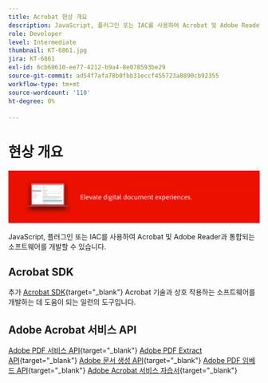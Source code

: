 ```yaml
---
title: Acrobat 현상 개요
description: JavaScript, 플러그인 또는 IAC를 사용하여 Acrobat 및 Adobe Reader과 통합되는 소프트웨어 개발
role: Developer
level: Intermediate
thumbnail: KT-6861.jpg
jira: KT-6861
exl-id: 6cb60610-ee77-4212-b9a4-8e078593be29
source-git-commit: ad54f7afa78b0fbb31eccf455723a8890cb92355
workflow-type: tm+mt
source-wordcount: '110'
ht-degree: 0%

---
```


# 현상 개요

![Acrobat 현상 이미지](../assets/Hero-Develop.png)

JavaScript, 플러그인 또는 IAC를 사용하여 Acrobat 및 Adobe Reader과 통합되는 소프트웨어를 개발할 수 있습니다.

## Acrobat SDK

추가 [Acrobat SDK](https://opensource.adobe.com/dc-acrobat-sdk-docs/acrobatsdk/){target="_blank"} Acrobat 기술과 상호 작용하는 소프트웨어를 개발하는 데 도움이 되는 일련의 도구입니다.

## Adobe Acrobat 서비스 API

[Adobe PDF 서비스 API](https://developer.adobe.com/document-services/apis/pdf-services/){target="_blank"}
[Adobe PDF Extract API](https://developer.adobe.com/document-services/apis/pdf-extract/){target="_blank"}
[Adobe 문서 생성 API](https://developer.adobe.com/document-services/apis/doc-generation/){target="_blank"}
[Adobe PDF 임베드 API](https://developer.adobe.com/document-services/apis/pdf-embed/){target="_blank"}
[Adobe Acrobat 서비스 자습서](https://experienceleague.adobe.com/docs/acrobat-services-learn/tutorials/overview.html){target="_blank"}
